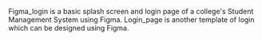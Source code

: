 Figma_login is a basic splash screen and login page of a college's Student Management System using Figma. 
Login_page is another template of login which can be designed using Figma.
